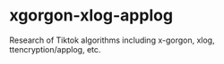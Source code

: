 # xgorgon-xlog-applog
Research of Tiktok algorithms including x-gorgon, xlog, ttencryption/applog, etc.
